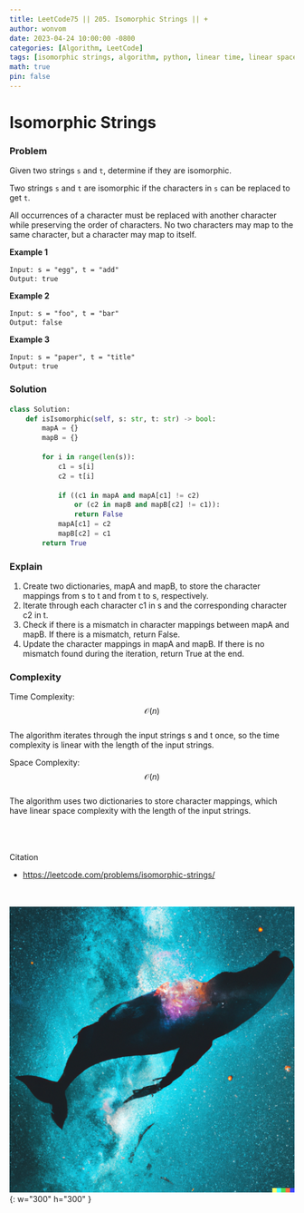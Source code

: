 ```yaml
---
title: LeetCode75 || 205. Isomorphic Strings || +
author: wonvom
date: 2023-04-24 10:00:00 -0800
categories: [Algorithm, LeetCode]
tags: [isomorphic strings, algorithm, python, linear time, linear space, string manipulation, leetcode, leetcode205]
math: true
pin: false
---
```


# Isomorphic Strings

### **Problem**
Given two strings `s` and `t`, determine if they are isomorphic.

Two strings `s` and `t` are isomorphic if the characters in `s` can be replaced to get `t`.

All occurrences of a character must be replaced with another character while preserving the order of characters. No two characters may map to the same character, but a character may map to itself.

**Example 1**
```
Input: s = "egg", t = "add"
Output: true
```


**Example 2**
```
Input: s = "foo", t = "bar"
Output: false
```

**Example 3**
```
Input: s = "paper", t = "title"
Output: true
```


### **Solution**
```python
class Solution:
    def isIsomorphic(self, s: str, t: str) -> bool:
        mapA = {}
        mapB = {}
        
        for i in range(len(s)):
            c1 = s[i]
            c2 = t[i]
            
            if ((c1 in mapA and mapA[c1] != c2) 
                or (c2 in mapB and mapB[c2] != c1)):
                return False
            mapA[c1] = c2
            mapB[c2] = c1
        return True
```

### **Explain**
1. Create two dictionaries, mapA and mapB, to store the character mappings from s to t and from t to s, respectively.
2. Iterate through each character c1 in s and the corresponding character c2 in t.
3. Check if there is a mismatch in character mappings between mapA and mapB. If there is a mismatch, return False.
4. Update the character mappings in mapA and mapB.
If there is no mismatch found during the iteration, return True at the end.

### **Complexity**
Time Complexity: 
$$ \mathcal{O}(n) $$ <br>
The algorithm iterates through the input strings s and t once, so the time complexity is linear with the length of the input strings.

Space Complexity: 
$$ \mathcal{O}(n) $$ <br>
The algorithm uses two dictionaries to store character mappings, which have linear space complexity with the length of the input strings.

<br><br><br>
Citation
- https://leetcode.com/problems/isomorphic-strings/


<br><br>
![Desktop View](/assets/img/whale/whale7.png){: w="300" h="300" }